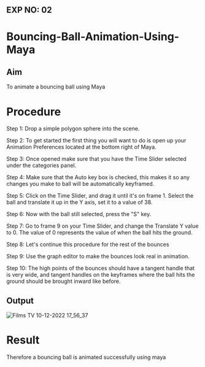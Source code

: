 ## EXP NO: 02

# Bouncing-Ball-Animation-Using-Maya

## Aim
To animate a bouncing ball using Maya


# Procedure
Step 1:  Drop a simple polygon sphere into the scene. 

Step 2:  To get started the first thing you will want to do is open up your Animation Preferences located at the bottom right of Maya.

Step 3:  Once opened make sure that you have the Time Slider selected under the categories panel.

Step 4:  Make sure that the Auto key box is checked, this makes it so any changes you make to ball will be automatically keyframed. 

Step 5:  Click on the Time Slider, and drag it until it's on frame 1. Select the ball and translate it up in the Y axis, set it to a value of 38.

Step 6:  Now with the ball still selected, press the "S" key.

Step 7:  Go to frame 9 on your Time Slider, and change the Translate Y value to 0. The value of 0 represents the value of when the ball hits the ground.  

Step 8:  Let's continue this procedure for the rest of the bounces

Step 9:  Use the graph editor to make the bounces look real in animation.

Step 10: The high points of the bounces should have a tangent handle that is very wide, and tangent handles on the keyframes where the ball hits the ground should be brought inward like before. 

## Output
![Films   TV 10-12-2022 17_56_37](https://user-images.githubusercontent.com/75235022/206855044-4071124d-fda9-4fd3-b5a1-526dcca37ae1.png)


# Result
Therefore a bouncing ball is animated successfully using maya
